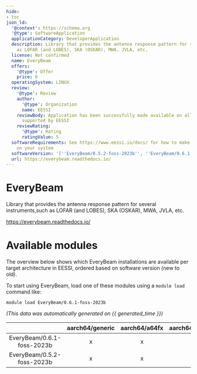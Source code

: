 ```yaml
---
hide:
- toc
json_ld:
  '@context': https://schema.org
  '@type': SoftwareApplication
  applicationCategory: DeveloperApplication
  description: Library that provides the antenna response pattern for several instruments,such
    as LOFAR (and LOBES), SKA (OSKAR), MWA, JVLA, etc.
  license: Not confirmed
  name: EveryBeam
  offers:
    '@type': Offer
    price: 0
  operatingSystem: LINUX
  review:
    '@type': Review
    author:
      '@type': Organization
      name: EESSI
    reviewBody: Application has been successfully made available on all architectures
      supported by EESSI
    reviewRating:
      '@type': Rating
      ratingValue: 5
  softwareRequirements: See https://www.eessi.io/docs/ for how to make EESSI available
    on your system
  softwareVersion: '[''EveryBeam/0.5.2-foss-2023b'', ''EveryBeam/0.6.1-foss-2023b'']'
  url: https://everybeam.readthedocs.io/
---
```


EveryBeam
=========


Library that provides the antenna response pattern for several instruments,such as LOFAR (and LOBES), SKA (OSKAR), MWA, JVLA, etc.

https://everybeam.readthedocs.io/
# Available modules


The overview below shows which EveryBeam installations are available per target architecture in EESSI, ordered based on software version (new to old).

To start using EveryBeam, load one of these modules using a `module load` command like:

```shell
module load EveryBeam/0.6.1-foss-2023b
```

*(This data was automatically generated on {{ generated_time }})*

| |aarch64/generic|aarch64/a64fx|aarch64/neoverse_n1|aarch64/neoverse_v1|aarch64/nvidia/grace|x86_64/generic|x86_64/amd/zen2|x86_64/amd/zen3|x86_64/amd/zen4|x86_64/intel/cascadelake|x86_64/intel/haswell|x86_64/intel/icelake|x86_64/intel/sapphirerapids|x86_64/intel/skylake_avx512|
| :---: | :---: | :---: | :---: | :---: | :---: | :---: | :---: | :---: | :---: | :---: | :---: | :---: | :---: | :---: |
|EveryBeam/0.6.1-foss-2023b|x|x|x|x|x|x|x|x|x|x|x|x|x|x|
|EveryBeam/0.5.2-foss-2023b|x|x|x|x|x|x|x|x|x|x|x|x|x|x|
